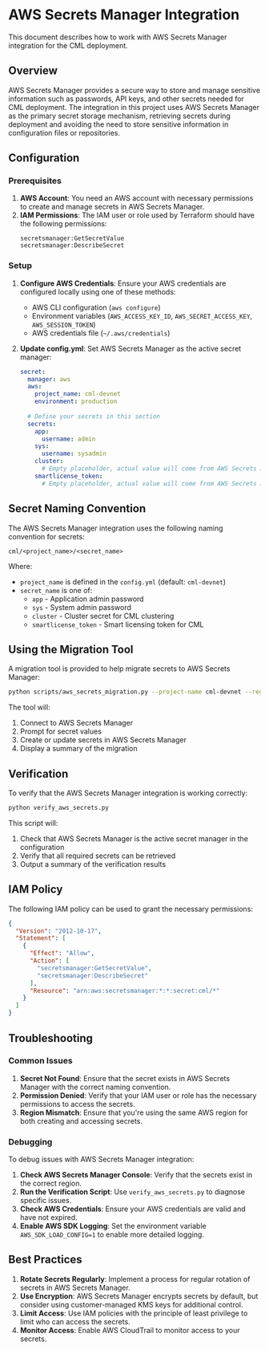 # AWS Secrets Manager Integration

This document describes how to work with AWS Secrets Manager integration for the CML deployment.

## Overview

AWS Secrets Manager provides a secure way to store and manage sensitive information such as passwords, API keys, and other secrets needed for CML deployment. The integration in this project uses AWS Secrets Manager as the primary secret storage mechanism, retrieving secrets during deployment and avoiding the need to store sensitive information in configuration files or repositories.

## Configuration

### Prerequisites

1. **AWS Account**: You need an AWS account with necessary permissions to create and manage secrets in AWS Secrets Manager.
2. **IAM Permissions**: The IAM user or role used by Terraform should have the following permissions:
   ```
   secretsmanager:GetSecretValue
   secretsmanager:DescribeSecret
   ```

### Setup

1. **Configure AWS Credentials**: Ensure your AWS credentials are configured locally using one of these methods:
   - AWS CLI configuration (`aws configure`)
   - Environment variables (`AWS_ACCESS_KEY_ID`, `AWS_SECRET_ACCESS_KEY`, `AWS_SESSION_TOKEN`)
   - AWS credentials file (`~/.aws/credentials`)

2. **Update config.yml**: Set AWS Secrets Manager as the active secret manager:
   ```yaml
   secret:
     manager: aws
     aws:
       project_name: cml-devnet
       environment: production
     
     # Define your secrets in this section
     secrets:
       app:
         username: admin
       sys:
         username: sysadmin
       cluster:
         # Empty placeholder, actual value will come from AWS Secrets Manager
       smartlicense_token:
         # Empty placeholder, actual value will come from AWS Secrets Manager
   ```

## Secret Naming Convention

The AWS Secrets Manager integration uses the following naming convention for secrets:

```
cml/<project_name>/<secret_name>
```

Where:
- `project_name` is defined in the `config.yml` (default: `cml-devnet`)
- `secret_name` is one of:
  - `app` - Application admin password
  - `sys` - System admin password
  - `cluster` - Cluster secret for CML clustering
  - `smartlicense_token` - Smart licensing token for CML

## Using the Migration Tool

A migration tool is provided to help migrate secrets to AWS Secrets Manager:

```bash
python scripts/aws_secrets_migration.py --project-name cml-devnet --region us-east-2
```

The tool will:
1. Connect to AWS Secrets Manager
2. Prompt for secret values
3. Create or update secrets in AWS Secrets Manager
4. Display a summary of the migration

## Verification

To verify that the AWS Secrets Manager integration is working correctly:

```bash
python verify_aws_secrets.py
```

This script will:
1. Check that AWS Secrets Manager is the active secret manager in the configuration
2. Verify that all required secrets can be retrieved
3. Output a summary of the verification results

## IAM Policy

The following IAM policy can be used to grant the necessary permissions:

```json
{
  "Version": "2012-10-17",
  "Statement": [
    {
      "Effect": "Allow",
      "Action": [
        "secretsmanager:GetSecretValue",
        "secretsmanager:DescribeSecret"
      ],
      "Resource": "arn:aws:secretsmanager:*:*:secret:cml/*"
    }
  ]
}
```

## Troubleshooting

### Common Issues

1. **Secret Not Found**: Ensure that the secret exists in AWS Secrets Manager with the correct naming convention.
2. **Permission Denied**: Verify that your IAM user or role has the necessary permissions to access the secrets.
3. **Region Mismatch**: Ensure that you're using the same AWS region for both creating and accessing secrets.

### Debugging

To debug issues with AWS Secrets Manager integration:

1. **Check AWS Secrets Manager Console**: Verify that the secrets exist in the correct region.
2. **Run the Verification Script**: Use `verify_aws_secrets.py` to diagnose specific issues.
3. **Check AWS Credentials**: Ensure your AWS credentials are valid and have not expired.
4. **Enable AWS SDK Logging**: Set the environment variable `AWS_SDK_LOAD_CONFIG=1` to enable more detailed logging.

## Best Practices

1. **Rotate Secrets Regularly**: Implement a process for regular rotation of secrets in AWS Secrets Manager.
2. **Use Encryption**: AWS Secrets Manager encrypts secrets by default, but consider using customer-managed KMS keys for additional control.
3. **Limit Access**: Use IAM policies with the principle of least privilege to limit who can access the secrets.
4. **Monitor Access**: Enable AWS CloudTrail to monitor access to your secrets.
